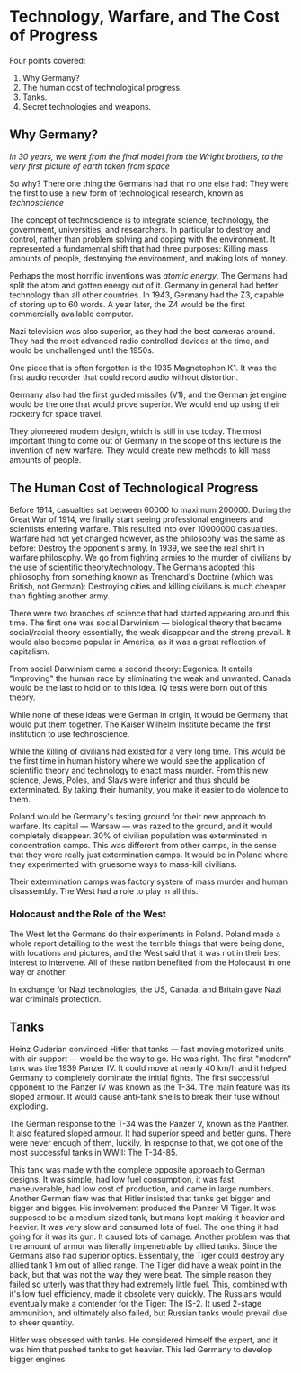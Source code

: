 # Technology, Warfare, and The Cost of Progress

Four points covered:

1. Why Germany?
2. The human cost of technological progress.
3. Tanks.
4. Secret technologies and weapons.

## Why Germany?

*In 30 years, we went from the final model from the Wright brothers, to the very first picture of earth taken from space*

So why? There one thing the Germans had that no one else had: They were the first to use a new form of technological research, known as *technoscience*

The concept of technoscience is to integrate science, technology, the government, universities, and researchers. In particular to destroy and control, rather than problem solving and coping with the environment. It represented a fundamental shift that had three purposes: Killing mass amounts of people, destroying the environment, and making lots of money.

Perhaps the most horrific inventions was *atomic energy*. The Germans had split the atom and gotten energy out of it. Germany in general had better technology than all other countries. In 1943, Germany had the Z3, capable of storing up to 60 words. A year later, the Z4 would be the first commercially available computer.

Nazi television was also superior, as they had the best cameras around. They had the most advanced radio controlled devices at the time, and would be unchallenged until the 1950s.

One piece that is often forgotten is the 1935 Magnetophon K1. It was the first audio recorder that could record audio without distortion.

Germany also had the first guided missiles (V1), and the German jet engine would be the one that would prove superior. We would end up using their rocketry for space travel.

They pioneered modern design, which is still in use today. The most important thing to come out of Germany in the scope of this lecture is the invention of new warfare. They would create new methods to kill mass amounts of people.

## The Human Cost of Technological Progress

Before 1914, casualties sat between 60000 to maximum 200000. During the Great War of 1914, we finally start seeing professional engineers and scientists entering warfare. This resulted into over 10000000 casualties. Warfare had not yet changed however, as the philosophy was the same as before: Destroy the opponent's army. In 1939, we see the real shift in warfare philosophy. We go from fighting armies to the murder of civilians by the use of scientific theory/technology. The Germans adopted this philosophy from something known as Trenchard's Doctrine (which was British, not German): Destroying cities and killing civilians is much cheaper than fighting another army.

There were two branches of science that had started appearing around this time. The first one was social Darwinism — biological theory that became social/racial theory essentially, the weak disappear and the strong prevail. It would also become popular in America, as it was a great reflection of capitalism.

From social Darwinism came a second theory: Eugenics. It entails "improving" the human race by eliminating the weak and unwanted. Canada would be the last to hold on to this idea. IQ tests were born out of this theory.

While none of these ideas were German in origin, it would be Germany that would put them together. The Kaiser Wilhelm Institute became the first institution to use technoscience.

While the killing of civilians had existed for a very long time. This would be the first time in human history where we would see the application of scientific theory and technology to enact mass murder. From this new science, Jews, Poles, and Slavs were inferior and thus should be exterminated. By taking their humanity, you make it easier to do violence to them.

Poland would be Germany's testing ground for their new approach to warfare. Its capital — Warsaw — was razed to the ground, and it would completely disappear. 30% of civilian population was exterminated in concentration camps. This was different from other camps, in the sense that they were really just extermination camps. It would be in Poland where they experimented with gruesome ways to mass-kill civilians.

Their extermination camps was factory system of mass murder and human disassembly. The West had a role to play in all this.

### Holocaust and the Role of the West

The West let the Germans do their experiments in Poland. Poland made a whole report detailing to the west the terrible things that were being done, with locations and pictures, and the West said that it was not in their best interest to intervene. All of these nation benefited from the Holocaust in one way or another.

In exchange for Nazi technologies, the US, Canada, and Britain gave Nazi war criminals protection.

## Tanks

Heinz Guderian convinced Hitler that tanks — fast moving motorized units with air support — would be the way to go. He was right. The first "modern" tank was the 1939 Panzer IV. It could move at nearly 40 km/h and it helped Germany to completely dominate the initial fights. The first successful opponent to the Panzer IV was known as the T-34. The main feature was its sloped armour. It would cause anti-tank shells to break their fuse without exploding.

The German response to the T-34 was the Panzer V, known as the Panther. It also featured sloped armour. It had superior speed and better guns. There were never enough of them, luckily. In response to that, we got one of the most successful tanks in WWII: The T-34-85.

This tank was made with the complete opposite approach to German designs. It was simple, had low fuel consumption, it was fast, maneuverable, had low cost of production, and came in large numbers. Another German flaw was that Hitler insisted that tanks get bigger and bigger and bigger. His involvement produced the Panzer VI Tiger. It was supposed to be a medium sized tank, but mans kept making it heavier and heavier. It was very slow and consumed lots of fuel. The one thing it had going for it was its gun. It caused lots of damage. Another problem was that the amount of armor was literally impenetrable by allied tanks. Since the Germans also had superior optics. Essentially, the Tiger could destroy any allied tank 1 km out of allied range. The Tiger did have a weak point in the back, but that was not the way they were beat. The simple reason they failed so utterly was that they had extremely little fuel. This, combined with it's low fuel efficiency, made it obsolete very quickly. The Russians would eventually make a contender for the Tiger: The IS-2. It used 2-stage ammunition, and ultimately also failed, but Russian tanks would prevail due to sheer quantity.

Hitler was obsessed with tanks. He considered himself the expert, and it was him that pushed tanks to get heavier. This led Germany to develop bigger engines.